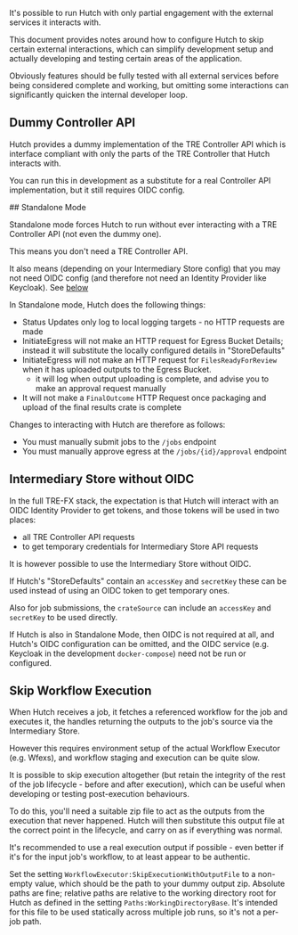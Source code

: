 It's possible to run Hutch with only partial engagement with the external services it interacts with.

This document provides notes around how to configure Hutch to skip certain external interactions, which can simplify development setup and actually developing and testing certain areas of the application.

Obviously features should be fully tested with all external services before being considered complete and working, but omitting some interactions can significantly quicken the internal developer loop.

## Dummy Controller API

Hutch provides a dummy implementation of the TRE Controller API which is interface compliant with only the parts of the TRE Controller that Hutch interacts with.

You can run this in development as a substitute for a real Controller API implementation, but it still requires OIDC config.

## Standalone Mode

Standalone mode forces Hutch to run without ever interacting with a TRE Controller API (not even the dummy one).

This means you don't need a TRE Controller API.

It also means (depending on your Intermediary Store config) that you may not need OIDC config (and therefore not need an Identity Provider like Keycloak). See [below](#intermediary-store-without-oidc) 

In Standalone mode, Hutch does the following things:

- Status Updates only log to local logging targets - no HTTP requests are made
- InitiateEgress will not make an HTTP request for Egress Bucket Details; instead it will substitute the locally configured details in "StoreDefaults"
- InitiateEgress will not make an HTTP request for `FilesReadyForReview` when it has uploaded outputs to the Egress Bucket.
  - it will log when output uploading is complete, and advise you to make an approval request manually
- It will not make a `FinalOutcome` HTTP Request once packaging and upload of the final results crate is complete

Changes to interacting with Hutch are therefore as follows:

- You must manually submit jobs to the `/jobs` endpoint
- You must manually approve egress at the `/jobs/{id}/approval` endpoint

## Intermediary Store without OIDC

In the full TRE-FX stack, the expectation is that Hutch will interact with an OIDC Identity Provider to get tokens, and those tokens will be used in two places:

- all TRE Controller API requests
- to get temporary credentials for Intermediary Store API requests

It is however possible to use the Intermediary Store without OIDC.

If Hutch's "StoreDefaults" contain an `accessKey` and `secretKey` these can be used instead of using an OIDC token to get temporary ones.

Also for job submissions, the `crateSource` can include an `accessKey` and `secretKey` to be used directly.

If Hutch is also in Standalone Mode, then OIDC is not required at all, and Hutch's OIDC configuration can be omitted, and the OIDC service (e.g. Keycloak in the development `docker-compose`) need not be run or configured.

## Skip Workflow Execution

When Hutch receives a job, it fetches a referenced workflow for the job and executes it, the handles returning the outputs to the job's source via the Intermediary Store.

However this requires environment setup of the actual Workflow Executor (e.g. Wfexs), and workflow staging and execution can be quite slow.

It is possible to skip execution altogether (but retain the integrity of the rest of the job lifecycle - before and after execution), which can be useful when developing or testing post-execution behaviours.

To do this, you'll need a suitable zip file to act as the outputs from the execution that never happened. Hutch will then substitute this output file at the correct point in the lifecycle, and carry on as if everything was normal.

It's recommended to use a real execution output if possible - even better if it's for the input job's workflow, to at least appear to be authentic.

Set the setting `WorkflowExecutor:SkipExecutionWithOutputFile` to a non-empty value, which should be the path to your dummy output zip. Absolute paths are fine; relative paths are relative to the working directory root for Hutch as defined in the setting `Paths:WorkingDirectoryBase`. It's intended for this file to be used statically across multiple job runs, so it's not a per-job path.
